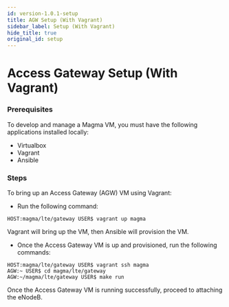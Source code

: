 ```yaml
---
id: version-1.0.1-setup
title: AGW Setup (With Vagrant)
sidebar_label: Setup (With Vagrant)
hide_title: true
original_id: setup
---
```

# Access Gateway Setup (With Vagrant)
### Prerequisites
To develop and manage a Magma VM, you must have the following applications installed locally:

* Virtualbox
*  Vagrant
* Ansible

### Steps

To bring up an Access Gateway (AGW) VM using Vagrant:

* Run the following command:

``HOST:magma/lte/gateway USER$ vagrant up magma``

Vagrant will bring up the VM, then Ansible will provision the VM.


* Once the Access Gateway VM is up and provisioned, run the following commands:

``HOST:magma/lte/gateway USER$ vagrant ssh magma``<br>
``AGW:~ USER$ cd magma/lte/gateway``<br>
``AGW:~/magma/lte/gateway USER$ make run``

Once the Access Gateway VM is running successfully, proceed to attaching the eNodeB.
